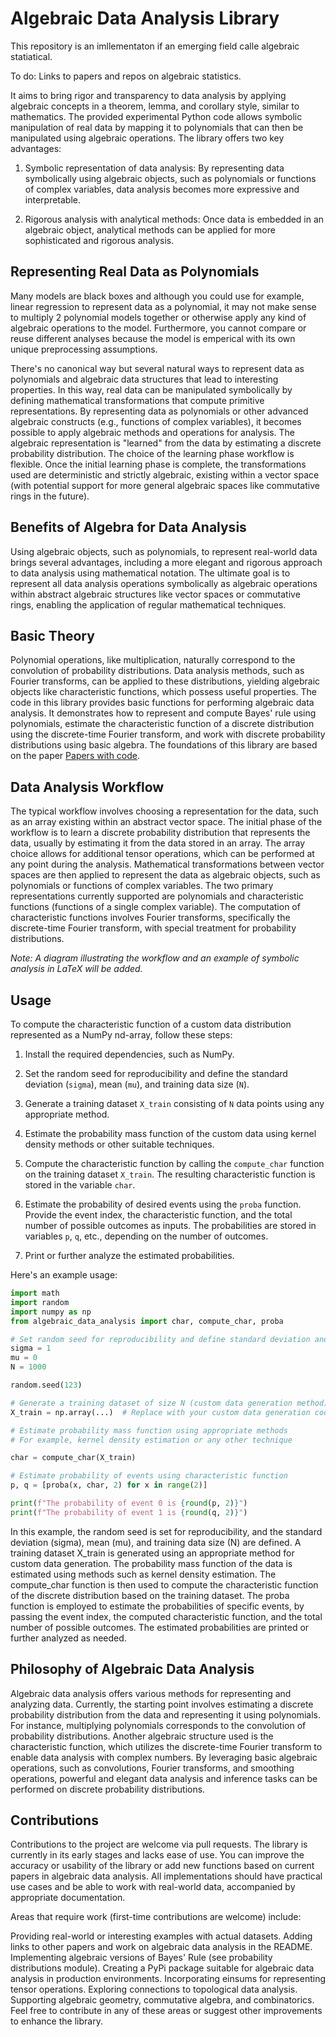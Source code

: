 # Algebraic Data Analysis Library

This repository is an imllementaton if an emerging field calle algebraic statiatical.

To do: Links to papers and repos on algebraic statistics.

It aims to bring rigor and transparency to data analysis by applying algebraic concepts in a theorem, lemma, and corollary style, similar to mathematics. The provided experimental Python code allows symbolic manipulation of real data by mapping it to polynomials that can then be manipulated using algebraic operations. The library offers two key advantages:

1. Symbolic representation of data analysis: By representing data symbolically using algebraic objects, such as polynomials or functions of complex variables, data analysis becomes more expressive and interpretable.

2. Rigorous analysis with analytical methods: Once data is embedded in an algebraic object, analytical methods can be applied for more sophisticated and rigorous analysis.

## Representing Real Data as Polynomials

Many models are black boxes and although you could use for example, linear regression to represent data as a polynomial, it may not make sense to multiply 2 polynomial models together or otherwise apply any kind of algebraic operations to the model. Furthermore, you cannot compare or reuse different analyses because the model is emperical with its own unique preprocessing assumptions. 

There's no canonical way but several natural ways to represent data as polynomials and algebraic data structures that lead to interesting properties. In this way, real data can be manipulated symbolically by defining mathematical transformations that compute primitive representations. By representing data as polynomials or other advanced algebraic constructs (e.g., functions of complex variables), it becomes possible to apply algebraic methods and operations for analysis. The algebraic representation is "learned" from the data by estimating a discrete probability distribution. The choice of the learning phase workflow is flexible. Once the initial learning phase is complete, the transformations used are deterministic and strictly algebraic, existing within a vector space (with potential support for more general algebraic spaces like commutative rings in the future).

## Benefits of Algebra for Data Analysis

Using algebraic objects, such as polynomials, to represent real-world data brings several advantages, including a more elegant and rigorous approach to data analysis using mathematical notation. The ultimate goal is to represent all data analysis operations symbolically as algebraic operations within abstract algebraic structures like vector spaces or commutative rings, enabling the application of regular mathematical techniques.

## Basic Theory

Polynomial operations, like multiplication, naturally correspond to the convolution of probability distributions. Data analysis methods, such as Fourier transforms, can be applied to these distributions, yielding algebraic objects like characteristic functions, which possess useful properties. The code in this library provides basic functions for performing algebraic data analysis. It demonstrates how to represent and compute Bayes' rule using polynomials, estimate the characteristic function of a discrete distribution using the discrete-time Fourier transform, and work with discrete probability distributions using basic algebra. The foundations of this library are based on the paper [Papers with code](https://paperswithcode.com/paper/algebraic-data-analysis).

## Data Analysis Workflow

The typical workflow involves choosing a representation for the data, such as an array existing within an abstract vector space. The initial phase of the workflow is to learn a discrete probability distribution that represents the data, usually by estimating it from the data stored in an array. The array choice allows for additional tensor operations, which can be performed at any point during the analysis. Mathematical transformations between vector spaces are then applied to represent the data as algebraic objects, such as polynomials or functions of complex variables. The two primary representations currently supported are polynomials and characteristic functions (functions of a single complex variable). The computation of characteristic functions involves Fourier transforms, specifically the discrete-time Fourier transform, with special treatment for probability distributions.

*Note: A diagram illustrating the workflow and an example of symbolic analysis in LaTeX will be added.*

## Usage

To compute the characteristic function of a custom data distribution represented as a NumPy nd-array, follow these steps:

1. Install the required dependencies, such as NumPy.

2. Set the random seed for reproducibility and define the standard deviation (`sigma`), mean (`mu`), and training data size (`N`).

3. Generate a training dataset `X_train` consisting of `N` data points using any appropriate method.

4. Estimate the probability mass function of the custom data using kernel density methods or other suitable techniques.

5. Compute the characteristic function by calling the `compute_char` function on the training dataset `X_train`. The resulting characteristic function is stored in the variable `char`.

6. Estimate the probability of desired events using the `proba` function. Provide the event index, the characteristic function, and the total number of possible outcomes as inputs. The probabilities are stored in variables `p`, `q`, etc., depending on the number of outcomes.

7. Print or further analyze the estimated probabilities.

Here's an example usage:

```python
import math
import random
import numpy as np
from algebraic_data_analysis import char, compute_char, proba

# Set random seed for reproducibility and define standard deviation and mean.
sigma = 1
mu = 0
N = 1000

random.seed(123)

# Generate a training dataset of size N (custom data generation method)
X_train = np.array(...)  # Replace with your custom data generation code

# Estimate probability mass function using appropriate methods
# For example, kernel density estimation or any other technique

char = compute_char(X_train)

# Estimate probability of events using characteristic function
p, q = [proba(x, char, 2) for x in range(2)]

print(f"The probability of event 0 is {round(p, 2)}")
print(f"The probability of event 1 is {round(q, 2)}")
```

In this example, the random seed is set for reproducibility, and the standard deviation (sigma), mean (mu), and training data size (N) are defined. A training dataset X_train is generated using an appropriate method for custom data generation. The probability mass function of the data is estimated using methods such as kernel density estimation. The compute_char function is then used to compute the characteristic function of the discrete distribution based on the training dataset. The proba function is employed to estimate the probabilities of specific events, by passing the event index, the computed characteristic function, and the total number of possible outcomes. The estimated probabilities are printed or further analyzed as needed.

## Philosophy of Algebraic Data Analysis

Algebraic data analysis offers various methods for representing and analyzing data. Currently, the starting point involves estimating a discrete probability distribution from the data and representing it using polynomials. For instance, multiplying polynomials corresponds to the convolution of probability distributions. Another algebraic structure used is the characteristic function, which utilizes the discrete-time Fourier transform to enable data analysis with complex numbers. By leveraging basic algebraic operations, such as convolutions, Fourier transforms, and smoothing operations, powerful and elegant data analysis and inference tasks can be performed on discrete probability distributions.

## Contributions

Contributions to the project are welcome via pull requests. The library is currently in its early stages and lacks ease of use. You can improve the accuracy or usability of the library or add new functions based on current papers in algebraic data analysis. All implementations should have practical use cases and be able to work with real-world data, accompanied by appropriate documentation.

Areas that require work (first-time contributions are welcome) include:

Providing real-world or interesting examples with actual datasets.
Adding links to other papers and work on algebraic data analysis in the README.
Implementing algebraic versions of Bayes' Rule (see probability distributions module).
Creating a PyPi package suitable for algebraic data analysis in production environments.
Incorporating einsums for representing tensor operations.
Exploring connections to topological data analysis.
Supporting algebraic geometry, commutative algebra, and combinatorics.
Feel free to contribute in any of these areas or suggest other improvements to enhance the library.

